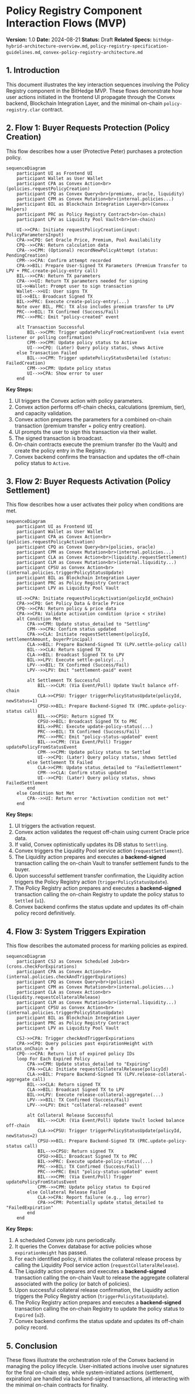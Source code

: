 # Policy Registry Component Interaction Flows (MVP)

**Version:** 1.0
**Date:** 2024-08-21
**Status:** Draft
**Related Specs:** `bithdge-hybrid-architecture-overview.md`, `policy-registry-specification-guidelines.md`, `convex-policy-registry-architecture.md`

## 1. Introduction

This document illustrates the key interaction sequences involving the Policy Registry component in the BitHedge MVP. These flows demonstrate how user actions initiated in the frontend UI propagate through the Convex backend, Blockchain Integration Layer, and the minimal on-chain `policy-registry.clar` contract.

## 2. Flow 1: Buyer Requests Protection (Policy Creation)

This flow describes how a user (Protective Peter) purchases a protection policy.

```mermaid
sequenceDiagram
    participant UI as Frontend UI
    participant Wallet as User Wallet
    participant CPA as Convex Action<br>(policies.requestPolicyCreation)
    participant CPQ as Convex Query<br>(premiums, oracle, liquidity)
    participant CPM as Convex Mutation<br>(internal.policies...)
    participant BIL as Blockchain Integration Layer<br>(Convex Helpers)
    participant PRC as Policy Registry Contract<br>(on-chain)
    participant LPV as Liquidity Pool Vault<br>(on-chain)

    UI->>CPA: Initiate requestPolicyCreation(input: PolicyParametersInput)
    CPA->>CPQ: Get Oracle Price, Premium, Pool Availability
    CPQ-->>CPA: Return calculation data
    CPA-->>CPM: (Optional) recordNewPolicyAttempt (status: PendingCreation)
    CPM-->>CPA: Confirm attempt recorded
    CPA->>BIL: Prepare User-Signed TX Parameters (Premium Transfer to LPV + PRC.create-policy-entry call)
    BIL-->>CPA: Return TX parameters
    CPA-->>UI: Return TX parameters needed for signing
    UI->>Wallet: Prompt user to sign transaction
    Wallet-->>UI: User signs TX
    UI->>BIL: Broadcast Signed TX
    BIL->>PRC: Execute create-policy-entry(...)
    Note over BIL, PRC: TX also includes premium transfer to LPV
    PRC-->>BIL: TX Confirmed (Success/Fail)
    PRC-->>PRC: Emit "policy-created" event

    alt Transaction Successful
        BIL-->>CPM: Trigger updatePolicyFromCreationEvent (via event listener or polling confirmation)
        CPM-->>CPM: Update policy status to Active
        UI-->>CPQ: (Later) Query policy status, shows Active
    else Transaction Failed
        BIL-->>CPM: Trigger updatePolicyStatusDetailed (status: FailedCreation)
        CPM-->>CPM: Update policy status
        UI-->>CPA: Show error to user
    end
```

**Key Steps:**

1.  UI triggers the Convex action with policy parameters.
2.  Convex action performs off-chain checks, calculations (premium, tier), and capacity validation.
3.  Convex action prepares the parameters for a combined on-chain transaction (premium transfer + policy entry creation).
4.  UI prompts the user to sign this transaction via their wallet.
5.  The signed transaction is broadcast.
6.  On-chain contracts execute the premium transfer (to the Vault) and create the policy entry in the Registry.
7.  Convex backend confirms the transaction and updates the off-chain policy status to `Active`.

## 3. Flow 2: Buyer Requests Activation (Policy Settlement)

This flow describes how a user activates their policy when conditions are met.

```mermaid
sequenceDiagram
    participant UI as Frontend UI
    participant Wallet as User Wallet
    participant CPA as Convex Action<br>(policies.requestPolicyActivation)
    participant CPQ as Convex Query<br>(policies, oracle)
    participant CPM as Convex Mutation<br>(internal.policies...)
    participant CLA as Convex Action<br>(liquidity.requestSettlement)
    participant CLM as Convex Mutation<br>(internal.liquidity...)
    participant CPSU as Convex Action<br>(internal.policies.triggerPolicyStatusUpdate)
    participant BIL as Blockchain Integration Layer
    participant PRC as Policy Registry Contract
    participant LPV as Liquidity Pool Vault

    UI->>CPA: Initiate requestPolicyActivation(policyId_onChain)
    CPA->>CPQ: Get Policy Data & Oracle Price
    CPQ-->>CPA: Return policy & price data
    CPA->>CPA: Validate activation condition (price < strike)
    alt Condition Met
        CPA->>CPM: Update status_detailed to "Settling"
        CPM-->>CPA: Confirm status updated
        CPA->>CLA: Initiate requestSettlement(policyId, settlementAmount, buyerPrincipal)
        CLA->>BIL: Prepare Backend-Signed TX (LPV.settle-policy call)
        BIL-->>CLA: Return signed TX
        CLA->>BIL: Broadcast Signed TX to LPV
        BIL->>LPV: Execute settle-policy(...)
        LPV-->>BIL: TX Confirmed (Success/Fail)
        LPV-->>LPV: Emit "settlement-paid" event

        alt Settlement TX Successful
            BIL-->>CLM: (Via Event/Poll) Update Vault balance off-chain
            CLA->>CPSU: Trigger triggerPolicyStatusUpdate(policyId, newStatus=1)
            CPSU->>BIL: Prepare Backend-Signed TX (PRC.update-policy-status call)
            BIL-->>CPSU: Return signed TX
            CPSU->>BIL: Broadcast Signed TX to PRC
            BIL->>PRC: Execute update-policy-status(...)
            PRC-->>BIL: TX Confirmed (Success/Fail)
            PRC-->>PRC: Emit "policy-status-updated" event
            BIL-->>CPM: (Via Event/Poll) Trigger updatePolicyFromStatusEvent
            CPM-->>CPM: Update policy status to Settled
            UI-->>CPQ: (Later) Query policy status, shows Settled
        else Settlement TX Failed
            CLA->>CPM: Update status_detailed to "FailedSettlement"
            CPM-->>CLA: Confirm status updated
            UI-->>CPQ: (Later) Query policy status, shows FailedSettlement
        end
    else Condition Not Met
        CPA-->>UI: Return error "Activation condition not met"
    end
```

**Key Steps:**

1.  UI triggers the activation request.
2.  Convex action validates the request off-chain using current Oracle price data.
3.  If valid, Convex optimistically updates its DB status to `Settling`.
4.  Convex triggers the Liquidity Pool service action (`requestSettlement`).
5.  The Liquidity action prepares and executes a **backend-signed** transaction calling the on-chain Vault to transfer settlement funds to the buyer.
6.  Upon successful settlement transfer confirmation, the Liquidity action triggers the Policy Registry action (`triggerPolicyStatusUpdate`).
7.  The Policy Registry action prepares and executes a **backend-signed** transaction calling the on-chain Registry to update the policy status to `Settled` (`u1`).
8.  Convex backend confirms the status update and updates its off-chain policy record definitively.

## 4. Flow 3: System Triggers Expiration

This flow describes the automated process for marking policies as expired.

```mermaid
sequenceDiagram
    participant CSJ as Convex Scheduled Job<br>(crons.checkForExpirations)
    participant CPA as Convex Action<br>(internal.policies.checkAndTriggerExpirations)
    participant CPQ as Convex Query<br>(policies)
    participant CPM as Convex Mutation<br>(internal.policies...)
    participant CLA as Convex Action<br>(liquidity.requestCollateralRelease)
    participant CLM as Convex Mutation<br>(internal.liquidity...)
    participant CPSU as Convex Action<br>(internal.policies.triggerPolicyStatusUpdate)
    participant BIL as Blockchain Integration Layer
    participant PRC as Policy Registry Contract
    participant LPV as Liquidity Pool Vault

    CSJ->>CPA: Trigger checkAndTriggerExpirations
    CPA->>CPQ: Query policies past expirationHeight with status_onChain = 0
    CPQ-->>CPA: Return list of expired policy IDs
    loop For Each Expired Policy
        CPA->>CPM: Update status_detailed to "Expiring"
        CPA->>CLA: Initiate requestCollateralRelease(policyId)
        CLA->>BIL: Prepare Backend-Signed TX (LPV.release-collateral-aggregate call)
        BIL-->>CLA: Return signed TX
        CLA->>BIL: Broadcast Signed TX to LPV
        BIL->>LPV: Execute release-collateral-aggregate(...)
        LPV-->>BIL: TX Confirmed (Success/Fail)
        LPV-->>LPV: Emit "collateral-released" event

        alt Collateral Release Successful
            BIL-->>CLM: (Via Event/Poll) Update Vault locked balance off-chain
            CLA->>CPSU: Trigger triggerPolicyStatusUpdate(policyId, newStatus=2)
            CPSU->>BIL: Prepare Backend-Signed TX (PRC.update-policy-status call)
            BIL-->>CPSU: Return signed TX
            CPSU->>BIL: Broadcast Signed TX to PRC
            BIL->>PRC: Execute update-policy-status(...)
            PRC-->>BIL: TX Confirmed (Success/Fail)
            PRC-->>PRC: Emit "policy-status-updated" event
            BIL-->>CPM: (Via Event/Poll) Trigger updatePolicyFromStatusEvent
            CPM-->>CPM: Update policy status to Expired
        else Collateral Release Failed
            CLA->>CPA: Report failure (e.g., log error)
            CPA->>CPM: Potentially update status_detailed to "FailedExpiration"
        end
    end
```

**Key Steps:**

1.  A scheduled Convex job runs periodically.
2.  It queries the Convex database for active policies whose `expirationHeight` has passed.
3.  For each identified policy, it initiates the collateral release process by calling the Liquidity Pool service action (`requestCollateralRelease`).
4.  The Liquidity action prepares and executes a **backend-signed** transaction calling the on-chain Vault to release the aggregate collateral associated with the policy (or batch of policies).
5.  Upon successful collateral release confirmation, the Liquidity action triggers the Policy Registry action (`triggerPolicyStatusUpdate`).
6.  The Policy Registry action prepares and executes a **backend-signed** transaction calling the on-chain Registry to update the policy status to `Expired` (`u2`).
7.  Convex backend confirms the status update and updates its off-chain policy record.

## 5. Conclusion

These flows illustrate the orchestration role of the Convex backend in managing the policy lifecycle. User-initiated actions involve user signatures for the final on-chain step, while system-initiated actions (settlement, expiration) are handled via backend-signed transactions, all interacting with the minimal on-chain contracts for finality.
